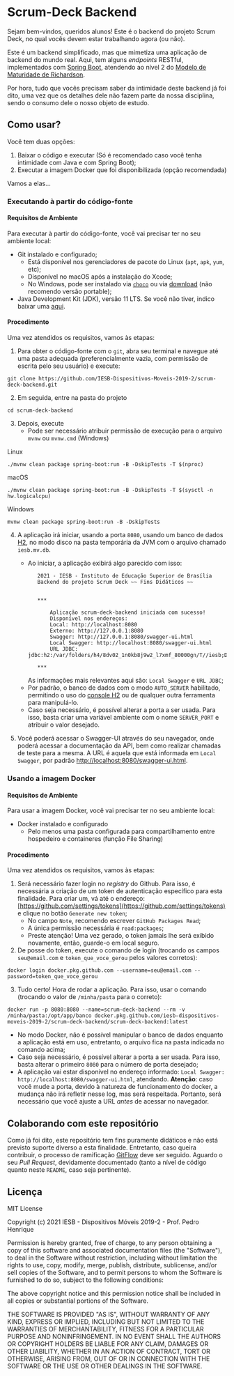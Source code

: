 # Scrum-Deck Backend

Sejam bem-vindos, queridos alunos! Este é o backend do projeto Scrum Deck, 
no qual vocês devem estar trabalhando agora (ou não).

Este é um backend simplificado, mas que mimetiza uma aplicação de backend do 
mundo real. Aqui, tem alguns _endpoints_ RESTful, implementados com 
[Spring Boot](https://spring.io/projects/spring-boot), atendendo ao nível 2 do
[Modelo de Maturidade de Richardson](https://boaglio.com/index.php/2016/11/03/modelo-de-maturidade-de-richardson-os-passos-para-a-gloria-do-rest/).

Por hora, tudo que vocês precisam saber da intimidade deste backend já foi dito, 
uma vez que os detalhes dele não fazem parte da nossa disciplina, sendo o 
consumo dele o nosso objeto de estudo.

## Como usar?

Você tem duas opções:

1. Baixar o código e executar (Só é recomendado caso você tenha intimidade com Java e com Spring Boot);
2. Executar a imagem Docker que foi disponibilizada (opção recomendada)

Vamos a elas...

### Executando à partir do código-fonte

#### Requisitos de Ambiente

Para executar à partir do código-fonte, você vai precisar ter no seu
ambiente local:

- Git instalado e configurado;
  - Está disponível nos gerenciadores de pacote do Linux (`apt`, `apk`, `yum`, etc);
  - Disponível no macOS após a instalação do Xcode;
  - No Windows, pode ser instalado via [`choco`](https://chocolatey.org/packages/git)
    ou via [download](https://git-scm.com/download/win) (não recomendo versão portable);
- Java Development Kit (JDK), versão 11 LTS. Se você não tiver, indico baixar
uma [aqui](https://adoptopenjdk.net/releases.html?variant=openjdk11&jvmVariant=openj9).

#### Procedimento

Uma vez atendidos os requisitos, vamos às etapas:

1. Para obter o código-fonte com o `git`, abra seu terminal e navegue até uma pasta
adequada (preferencialmente vazia, com permissão de escrita pelo seu usuário) e
execute:

```shell
git clone https://github.com/IESB-Dispositivos-Moveis-2019-2/scrum-deck-backend.git
```

2. Em seguida, entre na pasta do projeto

```shell
cd scrum-deck-backend
```

3. Depois, execute
   - Pode ser necessário atribuir permissão de execução para o arquivo `mvnw`
    ou `mvnw.cmd` (Windows)

Linux
```shell
./mvnw clean package spring-boot:run -B -DskipTests -T $(nproc)
```

macOS
```shell
./mvnw clean package spring-boot:run -B -DskipTests -T $(sysctl -n hw.logicalcpu)
```

Windows
```shell
mvnw clean package spring-boot:run -B -DskipTests
```

4. A aplicação irá iniciar, usando a porta `8080`, usando um banco de dados 
   [H2](http://www.h2database.com/html/main.html), no modo disco na pasta
   temporária da JVM com o arquivo chamado `iesb.mv.db`.
   - Ao iniciar, a aplicação exibirá algo parecido com isso:
     ```shell
        2021 - IESB - Instituto de Educação Superior de Brasília
        Backend do projeto Scrum Deck ~~ Fins Didáticos ~~
        
        
        ***
        
            Aplicação scrum-deck-backend iniciada com sucesso!
            Disponível nos endereços:
            Local: http://localhost:8080 
            Externo: http://127.0.0.1:8080 
            Swagger: http://127.0.0.1:8080/swagger-ui.html 
            Local Swagger: http://localhost:8080/swagger-ui.html 
            URL JDBC: jdbc:h2:/var/folders/h4/8dv02_1n0kb8j9w2_l7xmf_80000gn/T//iesb;DB_CLOSE_ON_EXIT=FALSE;AUTO_SERVER=TRUE; 
        
        ***
     ```
     As informações mais relevantes aqui são: `Local Swagger` e `URL JDBC`;
   - Por padrão, o banco de dados com o modo `AUTO_SERVER` habilitado, 
     permitindo o uso do [console H2](http://localhost:8080/h2-console) ou de 
     qualquer outra ferramenta para manipulá-lo.
   - Caso seja necessário, é possível alterar a porta a ser usada. Para isso,
     basta criar uma variável ambiente com o nome `SERVER_PORT` e atribuir o valor
     desejado.
     
5. Você poderá acessar o Swagger-UI através do seu navegador, onde poderá acessar
a documentação da API, bem como realizar chamadas de teste para a mesma. A URL é 
aquela que está informada em `Local Swagger`, por padrão [http://localhost:8080/swagger-ui.html](http://localhost:8080/swagger-ui.html).


### Usando a imagem Docker

#### Requisitos de Ambiente

Para usar a imagem Docker, você vai precisar ter no seu ambiente local:

- Docker instalado e configurado
   - Pelo menos uma pasta configurada para compartilhamento entre hospedeiro e 
    containeres (função File Sharing)

#### Procedimento

Uma vez atendidos os requisitos, vamos às etapas:

1. Será necessário fazer login no _registry_ do Github. Para isso, é necessária a
criação de um token de autenticação específico para esta finalidade. Para criar um,
vá até o endereço: [https://github.com/settings/tokens](https://github.com/settings/tokens)
e clique no botão `Generate new token`;
   - No campo `Note`, recomendo escrever `GitHub Packages Read`;
   - A única permissão necessária é `read:packages`;
   - Preste atenção! Uma vez gerado, o token jamais lhe será exibido novamente,
    então, guarde-o em local seguro.
2. De posse do token, execute o comando de login (trocando os campos `seu@email.com` e
`token_que_voce_gerou` pelos valores corretos):
```shell
docker login docker.pkg.github.com --username=seu@email.com --password=token_que_voce_gerou
```
3. Tudo certo! Hora de rodar a aplicação. Para isso, usar o comando (trocando
o valor de `/minha/pasta` para o correto):
```shell
docker run -p 8080:8080 --name=scrum-deck-backend --rm -v /minha/pasta:/opt/app/banco docker.pkg.github.com/iesb-dispositivos-moveis-2019-2/scrum-deck-backend/scrum-deck-backend:latest
```
   - No modo Docker, não é possível manipular o banco de dados enquanto a 
     aplicação está em uso, entretanto, o arquivo fica na pasta indicada no comando
     acima;
   - Caso seja necessário, é possível alterar a porta a ser usada. Para isso,
     basta alterar o primeiro `8080` para o número de porta desejado;
   - A aplicação vai estar disponível no endereço informado: 
     `Local Swagger: http://localhost:8080/swagger-ui.html`, atendando.
     **Atenção**: caso você mude a porta, devido à natureza de funcionamento do 
     docker, a mudança não irá refletir nesse log, mas será respeitada. Portanto,
     será necessário que você ajuste a URL _antes_ de acessar no navegador.
     

## Colaborando com este repositório

Como já foi dito, este repositório tem fins puramente didáticos e não está
previsto suporte diverso a esta finalidade. Entretanto, caso queira contribuir,
o processo de ramificação [GitFlow](https://guides.github.com/introduction/flow/)
deve ser seguido. Aguardo o seu _Pull Request_, devidamente documentado (tanto a 
nível de código quanto neste `README`, caso seja pertinente).

## Licença

MIT License

Copyright (c) 2021 IESB - Dispositivos Móveis 2019-2 - Prof. Pedro Henrique

Permission is hereby granted, free of charge, to any person obtaining a copy
of this software and associated documentation files (the "Software"), to deal
in the Software without restriction, including without limitation the rights
to use, copy, modify, merge, publish, distribute, sublicense, and/or sell
copies of the Software, and to permit persons to whom the Software is
furnished to do so, subject to the following conditions:

The above copyright notice and this permission notice shall be included in all
copies or substantial portions of the Software.

THE SOFTWARE IS PROVIDED "AS IS", WITHOUT WARRANTY OF ANY KIND, EXPRESS OR
IMPLIED, INCLUDING BUT NOT LIMITED TO THE WARRANTIES OF MERCHANTABILITY,
FITNESS FOR A PARTICULAR PURPOSE AND NONINFRINGEMENT. IN NO EVENT SHALL THE
AUTHORS OR COPYRIGHT HOLDERS BE LIABLE FOR ANY CLAIM, DAMAGES OR OTHER
LIABILITY, WHETHER IN AN ACTION OF CONTRACT, TORT OR OTHERWISE, ARISING FROM,
OUT OF OR IN CONNECTION WITH THE SOFTWARE OR THE USE OR OTHER DEALINGS IN THE
SOFTWARE.
